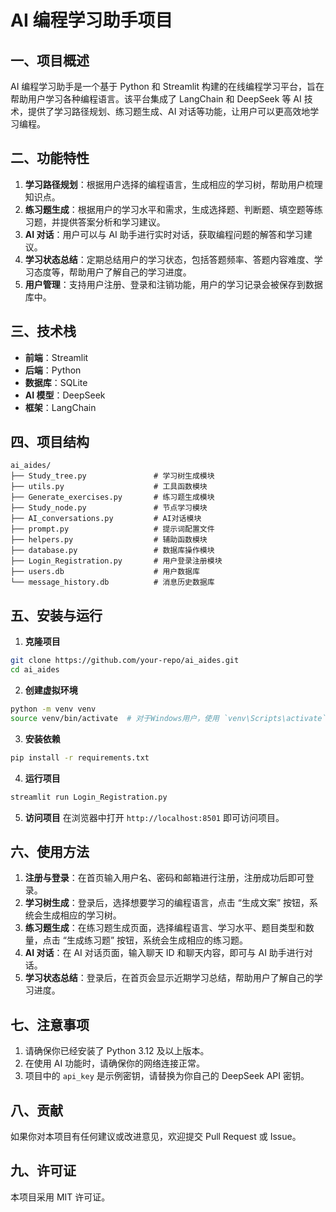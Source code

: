 # AI 编程学习助手项目

## 一、项目概述
AI 编程学习助手是一个基于 Python 和 Streamlit 构建的在线编程学习平台，旨在帮助用户学习各种编程语言。该平台集成了 LangChain 和 DeepSeek 等 AI 技术，提供了学习路径规划、练习题生成、AI 对话等功能，让用户可以更高效地学习编程。

## 二、功能特性
1. **学习路径规划**：根据用户选择的编程语言，生成相应的学习树，帮助用户梳理知识点。
2. **练习题生成**：根据用户的学习水平和需求，生成选择题、判断题、填空题等练习题，并提供答案分析和学习建议。
3. **AI 对话**：用户可以与 AI 助手进行实时对话，获取编程问题的解答和学习建议。
4. **学习状态总结**：定期总结用户的学习状态，包括答题频率、答题内容难度、学习态度等，帮助用户了解自己的学习进度。
5. **用户管理**：支持用户注册、登录和注销功能，用户的学习记录会被保存到数据库中。

## 三、技术栈
- **前端**：Streamlit
- **后端**：Python
- **数据库**：SQLite
- **AI 模型**：DeepSeek
- **框架**：LangChain

## 四、项目结构
```plaintext
ai_aides/
├── Study_tree.py               # 学习树生成模块
├── utils.py                    # 工具函数模块
├── Generate_exercises.py       # 练习题生成模块
├── Study_node.py               # 节点学习模块
├── AI_conversations.py         # AI对话模块
├── prompt.py                   # 提示词配置文件
├── helpers.py                  # 辅助函数模块
├── database.py                 # 数据库操作模块
├── Login_Registration.py       # 用户登录注册模块
├── users.db                    # 用户数据库
└── message_history.db          # 消息历史数据库
```

## 五、安装与运行
1. **克隆项目**
```bash
git clone https://github.com/your-repo/ai_aides.git
cd ai_aides
```
2. **创建虚拟环境**
```bash
python -m venv venv
source venv/bin/activate  # 对于Windows用户，使用 `venv\Scripts\activate`
```
3. **安装依赖**
```bash
pip install -r requirements.txt
```
4. **运行项目**
```bash
streamlit run Login_Registration.py
```
5. **访问项目**
在浏览器中打开 `http://localhost:8501` 即可访问项目。

## 六、使用方法
1. **注册与登录**：在首页输入用户名、密码和邮箱进行注册，注册成功后即可登录。
2. **学习树生成**：登录后，选择想要学习的编程语言，点击 “生成文案” 按钮，系统会生成相应的学习树。
3. **练习题生成**：在练习题生成页面，选择编程语言、学习水平、题目类型和数量，点击 “生成练习题” 按钮，系统会生成相应的练习题。
4. **AI 对话**：在 AI 对话页面，输入聊天 ID 和聊天内容，即可与 AI 助手进行对话。
5. **学习状态总结**：登录后，在首页会显示近期学习总结，帮助用户了解自己的学习进度。

## 七、注意事项
1. 请确保你已经安装了 Python 3.12 及以上版本。
2. 在使用 AI 功能时，请确保你的网络连接正常。
3. 项目中的 `api_key` 是示例密钥，请替换为你自己的 DeepSeek API 密钥。

## 八、贡献
如果你对本项目有任何建议或改进意见，欢迎提交 Pull Request 或 Issue。

## 九、许可证
本项目采用 MIT 许可证。
